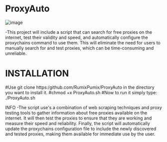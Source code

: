 # ProxyAuto

![image](https://user-images.githubusercontent.com/68914327/230988359-7969f84e-2e79-49d5-91a0-7af9ba5fcb5e.png)


-This project will include a script that can search for free proxies on the internet,
test their validity and speed, and automatically configure the proxychains command to use them.
This will eliminate the need for users to manually search for and test proxies, which can be time-consuming and unreliable.

# INSTALLATION 
#Use git clone https:/github.com/RumixPumix/ProxyAuto in the directory you want to install it.
#chmod +x ProxyAuto.sh
#Now to run it simply type: ./ProxyAuto.sh

INFO
-The script use's a combination of web scraping techniques and proxy testing tools to gather information about free proxies available on the internet.
It will then test the proxies to ensure that they are working and measure their speed and reliability. 
Finally, the script will automatically update the proxychains configuration file to include the newly discovered and tested proxies, making them available for immediate use by the user.
